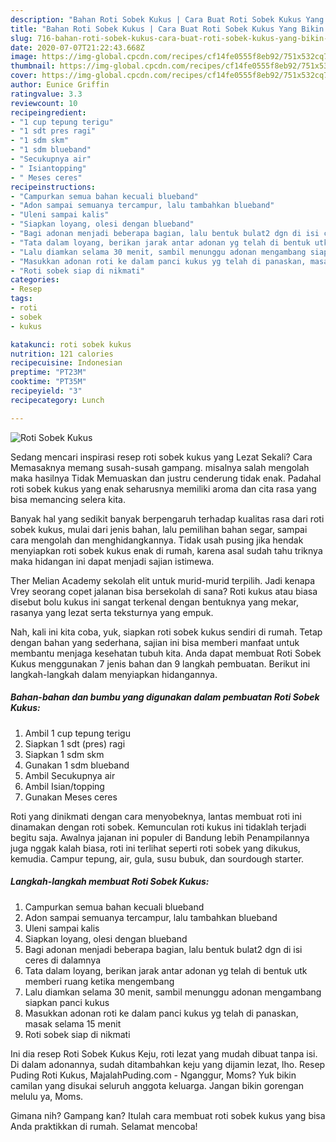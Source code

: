 ```yaml
---
description: "Bahan Roti Sobek Kukus | Cara Buat Roti Sobek Kukus Yang Bikin Ngiler"
title: "Bahan Roti Sobek Kukus | Cara Buat Roti Sobek Kukus Yang Bikin Ngiler"
slug: 716-bahan-roti-sobek-kukus-cara-buat-roti-sobek-kukus-yang-bikin-ngiler
date: 2020-07-07T21:22:43.668Z
image: https://img-global.cpcdn.com/recipes/cf14fe0555f8eb92/751x532cq70/roti-sobek-kukus-foto-resep-utama.jpg
thumbnail: https://img-global.cpcdn.com/recipes/cf14fe0555f8eb92/751x532cq70/roti-sobek-kukus-foto-resep-utama.jpg
cover: https://img-global.cpcdn.com/recipes/cf14fe0555f8eb92/751x532cq70/roti-sobek-kukus-foto-resep-utama.jpg
author: Eunice Griffin
ratingvalue: 3.3
reviewcount: 10
recipeingredient:
- "1 cup tepung terigu"
- "1 sdt pres ragi"
- "1 sdm skm"
- "1 sdm blueband"
- "Secukupnya air"
- " Isiantopping"
- " Meses ceres"
recipeinstructions:
- "Campurkan semua bahan kecuali blueband"
- "Adon sampai semuanya tercampur, lalu tambahkan blueband"
- "Uleni sampai kalis"
- "Siapkan loyang, olesi dengan blueband"
- "Bagi adonan menjadi beberapa bagian, lalu bentuk bulat2 dgn di isi ceres di dalamnya"
- "Tata dalam loyang, berikan jarak antar adonan yg telah di bentuk utk memberi ruang ketika mengembang"
- "Lalu diamkan selama 30 menit, sambil menunggu adonan mengambang siapkan panci kukus"
- "Masukkan adonan roti ke dalam panci kukus yg telah di panaskan, masak selama 15 menit"
- "Roti sobek siap di nikmati"
categories:
- Resep
tags:
- roti
- sobek
- kukus

katakunci: roti sobek kukus 
nutrition: 121 calories
recipecuisine: Indonesian
preptime: "PT23M"
cooktime: "PT35M"
recipeyield: "3"
recipecategory: Lunch

---
```



![Roti Sobek Kukus](https://img-global.cpcdn.com/recipes/cf14fe0555f8eb92/751x532cq70/roti-sobek-kukus-foto-resep-utama.jpg)

Sedang mencari inspirasi resep roti sobek kukus yang Lezat Sekali? Cara Memasaknya memang susah-susah gampang. misalnya salah mengolah maka hasilnya Tidak Memuaskan dan justru cenderung tidak enak. Padahal roti sobek kukus yang enak seharusnya memiliki aroma dan cita rasa yang bisa memancing selera kita.

Banyak hal yang sedikit banyak berpengaruh terhadap kualitas rasa dari roti sobek kukus, mulai dari jenis bahan, lalu pemilihan bahan segar, sampai cara mengolah dan menghidangkannya. Tidak usah pusing jika hendak menyiapkan roti sobek kukus enak di rumah, karena asal sudah tahu triknya maka hidangan ini dapat menjadi sajian istimewa.

Ther Melian Academy sekolah elit untuk murid-murid terpilih. Jadi kenapa Vrey seorang copet jalanan bisa bersekolah di sana? Roti kukus atau biasa disebut bolu kukus ini sangat terkenal dengan bentuknya yang mekar, rasanya yang lezat serta teksturnya yang empuk.


Nah, kali ini kita coba, yuk, siapkan roti sobek kukus sendiri di rumah. Tetap dengan bahan yang sederhana, sajian ini bisa memberi manfaat untuk membantu menjaga kesehatan tubuh kita. Anda dapat membuat Roti Sobek Kukus menggunakan 7 jenis bahan dan 9 langkah pembuatan. Berikut ini langkah-langkah dalam menyiapkan hidangannya.

<!--inarticleads1-->

##### Bahan-bahan dan bumbu yang digunakan dalam pembuatan Roti Sobek Kukus:

1. Ambil 1 cup tepung terigu
1. Siapkan 1 sdt (pres) ragi
1. Siapkan 1 sdm skm
1. Gunakan 1 sdm blueband
1. Ambil Secukupnya air
1. Ambil  Isian/topping
1. Gunakan  Meses ceres


Roti yang dinikmati dengan cara menyobeknya, lantas membuat roti ini dinamakan dengan roti sobek. Kemunculan roti kukus ini tidaklah terjadi begitu saja. Awalnya jajanan ini populer di Bandung lebih Penampilannya juga nggak kalah biasa, roti ini terlihat seperti roti sobek yang dikukus, kemudia. Campur tepung, air, gula, susu bubuk, dan sourdough starter. 

<!--inarticleads2-->

##### Langkah-langkah membuat Roti Sobek Kukus:

1. Campurkan semua bahan kecuali blueband
1. Adon sampai semuanya tercampur, lalu tambahkan blueband
1. Uleni sampai kalis
1. Siapkan loyang, olesi dengan blueband
1. Bagi adonan menjadi beberapa bagian, lalu bentuk bulat2 dgn di isi ceres di dalamnya
1. Tata dalam loyang, berikan jarak antar adonan yg telah di bentuk utk memberi ruang ketika mengembang
1. Lalu diamkan selama 30 menit, sambil menunggu adonan mengambang siapkan panci kukus
1. Masukkan adonan roti ke dalam panci kukus yg telah di panaskan, masak selama 15 menit
1. Roti sobek siap di nikmati


Ini dia resep Roti Sobek Kukus Keju, roti lezat yang mudah dibuat tanpa isi. Di dalam adonannya, sudah ditambahkan keju yang dijamin lezat, lho. Resep Puding Roti Kukus, MajalahPuding.com - Nganggur, Moms? Yuk bikin camilan yang disukai seluruh anggota keluarga. Jangan bikin gorengan melulu ya, Moms. 

Gimana nih? Gampang kan? Itulah cara membuat roti sobek kukus yang bisa Anda praktikkan di rumah. Selamat mencoba!
